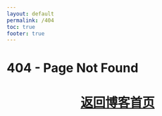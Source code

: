 ```yaml
---
layout: default
permalink: /404
toc: true
footer: true
---
```


# 404 - Page Not Found

<h1 style="text-align:center;"><a href="https://www.whing.cn/blog">返回博客首页</a></h1>


